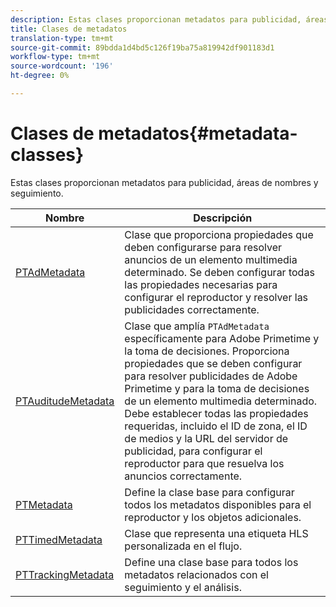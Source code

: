 ```yaml
---
description: Estas clases proporcionan metadatos para publicidad, áreas de nombres y seguimiento.
title: Clases de metadatos
translation-type: tm+mt
source-git-commit: 89bdda1d4bd5c126f19ba75a819942df901183d1
workflow-type: tm+mt
source-wordcount: '196'
ht-degree: 0%

---
```



# Clases de metadatos{#metadata-classes}

Estas clases proporcionan metadatos para publicidad, áreas de nombres y seguimiento.

| Nombre | Descripción |
|---|---|
| [PTAdMetadata](https://help.adobe.com/en_US/primetime/api/psdk/appledoc/Classes/PTAdMetadata.html) | Clase que proporciona propiedades que deben configurarse para resolver anuncios de un elemento multimedia determinado. Se deben configurar todas las propiedades necesarias para configurar el reproductor y resolver las publicidades correctamente. |
| [PTAuditudeMetadata](https://help.adobe.com/en_US/primetime/api/psdk/appledoc/Classes/PTAuditudeMetadata.html) | Clase que amplía `PTAdMetadata` específicamente para Adobe Primetime y la toma de decisiones. Proporciona propiedades que se deben configurar para resolver publicidades de Adobe Primetime y para la toma de decisiones de un elemento multimedia determinado. Debe establecer todas las propiedades requeridas, incluido el ID de zona, el ID de medios y la URL del servidor de publicidad, para configurar el reproductor para que resuelva los anuncios correctamente. |
| [PTMetadata](https://help.adobe.com/en_US/primetime/api/psdk/appledoc/Classes/PTMetadata.html) | Define la clase base para configurar todos los metadatos disponibles para el reproductor y los objetos adicionales. |
| [PTTimedMetadata](https://help.adobe.com/en_US/primetime/api/psdk/appledoc/Classes/PTTimedMetadata.html) | Clase que representa una etiqueta HLS personalizada en el flujo. |
| [PTTrackingMetadata](https://help.adobe.com/en_US/primetime/api/psdk/appledoc/Classes/PTTrackingMetadata.html) | Define una clase base para todos los metadatos relacionados con el seguimiento y el análisis. |

